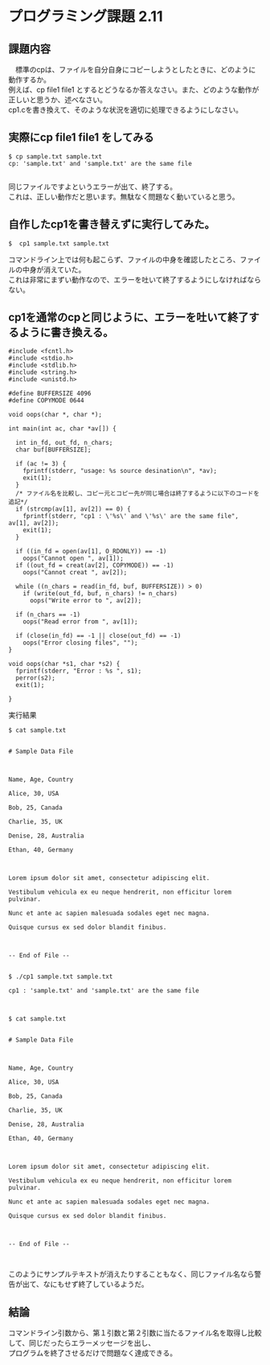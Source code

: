 # プログラミング課題 2.11  
  
## 課題内容  
　標準のcpは、ファイルを自分自身にコピーしようとしたときに、どのように動作するか。  
例えば、cp file1 file1 とするとどうなるか答えなさい。また、どのような動作が正しいと思うか、述べなさい。  
cp1.cを書き換えて、そのような状況を適切に処理できるようにしなさい。  
  
## 実際にcp file1 file1 をしてみる  
```  
$ cp sample.txt sample.txt  
cp: 'sample.txt' and 'sample.txt' are the same file  
  
```  
  
同じファイルですよというエラーが出て、終了する。  
これは、正しい動作だと思います。無駄なく問題なく動いていると思う。  
  
## 自作したcp1を書き替えずに実行してみた。  
```  
$  cp1 sample.txt sample.txt  
```  
  
コマンドライン上では何も起こらず、ファイルの中身を確認したところ、ファイルの中身が消えていた。  
これは非常にまずい動作なので、エラーを吐いて終了するようにしなければならない。  
  
## cp1を通常のcpと同じように、エラーを吐いて終了するように書き換える。  
  
```  
#include <fcntl.h>  
#include <stdio.h>  
#include <stdlib.h>  
#include <string.h>  
#include <unistd.h>  
  
#define BUFFERSIZE 4096  
#define COPYMODE 0644  
  
void oops(char *, char *);  
  
int main(int ac, char *av[]) {  
  
  int in_fd, out_fd, n_chars;  
  char buf[BUFFERSIZE];  
  
  if (ac != 3) {  
    fprintf(stderr, "usage: %s source desination\n", *av);  
    exit(1);  
  }  
  /* ファイル名を比較し、コピー元とコピー先が同じ場合は終了するように以下のコードを追記*/  
  if (strcmp(av[1], av[2]) == 0) {  
    fprintf(stderr, "cp1 : \'%s\' and \'%s\' are the same file", av[1], av[2]);  
    exit(1);  
  }  
  
  if ((in_fd = open(av[1], O_RDONLY)) == -1)  
    oops("Cannot open ", av[1]);  
  if ((out_fd = creat(av[2], COPYMODE)) == -1)  
    oops("Cannot creat ", av[2]);  
  
  while ((n_chars = read(in_fd, buf, BUFFERSIZE)) > 0)  
    if (write(out_fd, buf, n_chars) != n_chars)  
      oops("Write error to ", av[2]);  
  
  if (n_chars == -1)  
    oops("Read error from ", av[1]);  
  
  if (close(in_fd) == -1 || close(out_fd) == -1)  
    oops("Error closing files", "");  
}  
  
void oops(char *s1, char *s2) {  
  fprintf(stderr, "Error : %s ", s1);  
  perror(s2);  
  exit(1);  
  
}  
```  
  
実行結果  
  
```  
$ cat sample.txt  
  
# Sample Data File  
  
Name, Age, Country  
Alice, 30, USA  
Bob, 25, Canada  
Charlie, 35, UK  
Denise, 28, Australia  
Ethan, 40, Germany  
  
Lorem ipsum dolor sit amet, consectetur adipiscing elit.  
Vestibulum vehicula ex eu neque hendrerit, non efficitur lorem pulvinar.  
Nunc et ante ac sapien malesuada sodales eget nec magna.  
Quisque cursus ex sed dolor blandit finibus.  
  
-- End of File --  
  
$ ./cp1 sample.txt sample.txt  
cp1 : 'sample.txt' and 'sample.txt' are the same file  
  
  
$ cat sample.txt  
  
# Sample Data File  
  
Name, Age, Country  
Alice, 30, USA  
Bob, 25, Canada  
Charlie, 35, UK  
Denise, 28, Australia  
Ethan, 40, Germany  
  
Lorem ipsum dolor sit amet, consectetur adipiscing elit.  
Vestibulum vehicula ex eu neque hendrerit, non efficitur lorem pulvinar.  
Nunc et ante ac sapien malesuada sodales eget nec magna.  
Quisque cursus ex sed dolor blandit finibus.  
  
-- End of File --  
  
```  
  
このようにサンプルテキストが消えたりすることもなく、同じファイル名なら警告が出て、なにもせず終了しているようだ。  
  
## 結論  
コマンドライン引数から、第１引数と第２引数に当たるファイル名を取得し比較して、同じだったらエラーメッセージを出し、  
プログラムを終了させるだけで問題なく達成できる。  
